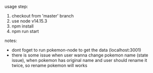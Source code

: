 usage step:
1. checkout from 'master' branch
2. use node v14.15.3
3. npm install
4. npm run start

notes: 
- dont foget to run pokemon-node to get the data (localhost:3001)
- there is some issue when user wanna change pokemon name (state issue), when pokemon has original name and user should rename it twice, so rename pokemon will works
